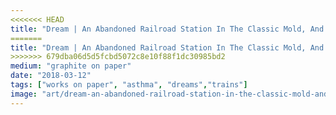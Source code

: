 ```yaml
---
<<<<<<< HEAD
title: "Dream | An Abandoned Railroad Station In The Classic Mold‚ And I'M Not Kidding About The Mold"
=======
title: "Dream | An Abandoned Railroad Station In The Classic Mold‚ And I'm Not Kidding About The Mold"
>>>>>>> 679dba06d5d5fcbd5072c8e10f88f1dc30985bd2
medium: "graphite on paper"
date: "2018-03-12"
tags: ["works on paper", "asthma", "dreams","trains"]
image: "art/dream-an-abandoned-railroad-station-in-the-classic-mold-and-im-not-kidding-about-the-mold.jpg"
---
```

